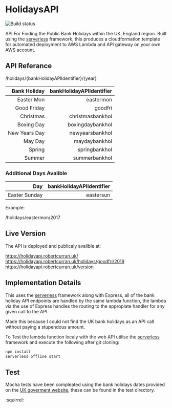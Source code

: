 # HolidaysAPI

![Build status](https://circleci.com/gh/Ro5635/HolidaysAPI.svg?style=shield&circle-token=f634ad928218a89b788e9762b2837ba1731a9900)

API For Finding the Public Bank Holidays within the UK, England region. Built using the [serverless](https://serverless.com/) framework, this produces a cloudformation template for automated deployment to AWS Lambda and API gateway on your own AWS account.

## API Referance

/holidays/{bankHolidayAPIIdentifier}/{year}

|Bank Holiday| bankHolidayAPIIdentifier |
|-----------:|-------------------------:|
|Easter Mon   | eastermon               |
|Good Friday | goodfri  |
|Christmas   | christmasbankhol         |
|Boxing Day   | boxingdaybankhol        |
|New Years Day| newyearsbankhol         |
|May Day      | maydaybankhol           |
|Spring       | springbankhol           |
|Summer       | summerbankhol        |

### Additional Days Avalible

|Day | bankHolidayAPIIdentifier |
|-----------:|-------------------------:|
|Easter Sunday   | eastersun               |


Example:      

/holidays/eastermon/2017

## Live Version

The API is deployed and publicaly avalible at:

https://holidayapi.robertcurran.uk/
https://holidayapi.robertcurran.uk/holidays/goodfri/2019
https://holidayapi.robertcurran.uk/version

## Implementation Details

This uses the [serverless](https://serverless.com/) framework along with Express, all of the bank holiday API endpoints are handled by the same lambda function, the lambda via the use of Express handles the routing to the appropiate handler for any given call to the API. 

Made this because I could not find the UK bank holidays as an API call without paying a stupendous amount.

To Test the lambda function localy with the web API utilise the [serverless](https://serverless.com/) framework and execute the following after git cloning:

``` javascript
npm install
serverless offline start
```

## Test

Mocha tests have been compleated using the bank holidays dates provided on the [UK goverment website](https://www.gov.uk/bank-holidays), these can be found in the test directory.

:squirrel:
